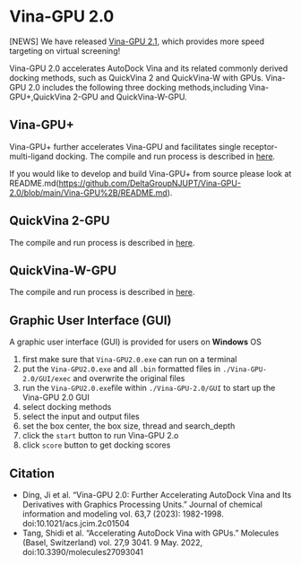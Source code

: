 # Vina-GPU 2.0
[NEWS] We have released [Vina-GPU 2.1](https://github.com/DeltaGroupNJUPT/Vina-GPU-2.1), which provides more speed targeting on virtual screening!

Vina-GPU 2.0 accelerates AutoDock Vina and its related commonly derived docking methods, such as QuickVina 2 and QuickVina-W with GPUs.
Vina-GPU 2.0 includes the following three docking methods,including Vina-GPU+,QuickVina 2-GPU and QuickVina-W-GPU.

## Vina-GPU+
Vina-GPU+ further accelerates Vina-GPU and facilitates single receptor-multi-ligand docking.
The compile and run process is described in [here](https://github.com/DeltaGroupNJUPT/Vina-GPU-2.0/tree/main/Vina-GPU%2B).

If you would like to develop and build Vina-GPU+ from source please look at README.md(https://github.com/DeltaGroupNJUPT/Vina-GPU-2.0/blob/main/Vina-GPU%2B/README.md).

## QuickVina 2-GPU
The compile and run process is described in [here](https://github.com/DeltaGroupNJUPT/QuickVina2-GPU).

## QuickVina-W-GPU
The compile and run process is described in [here](https://github.com/DeltaGroupNJUPT/QVina-W-GPU).

## Graphic User Interface (GUI)
A graphic user interface (GUI) is provided for users on **Windows** OS
1. first make sure that  `Vina-GPU2.0.exe` can run on a terminal
2. put the `Vina-GPU2.0.exe` and all `.bin` formatted files in `./Vina-GPU-2.0/GUI/exec` and overwrite the original files
3. run the `Vina-GPU2.0.exe`file within  `./Vina-GPU-2.0/GUI` to start up the Vina-GPU 2.0 GUI
4. select docking methods
5. select the input and output files
6. set the box center, the box size, thread and search_depth
7. click the `start` button to run Vina-GPU 2.o
8. click `score` button to get docking scores

## Citation
* Ding, Ji et al. “Vina-GPU 2.0: Further Accelerating AutoDock Vina and Its Derivatives with Graphics Processing Units.” Journal of chemical information and modeling vol. 63,7 (2023): 1982-1998. doi:10.1021/acs.jcim.2c01504
* Tang, Shidi et al. “Accelerating AutoDock Vina with GPUs.” Molecules (Basel, Switzerland) vol. 27,9 3041. 9 May. 2022, doi:10.3390/molecules27093041
